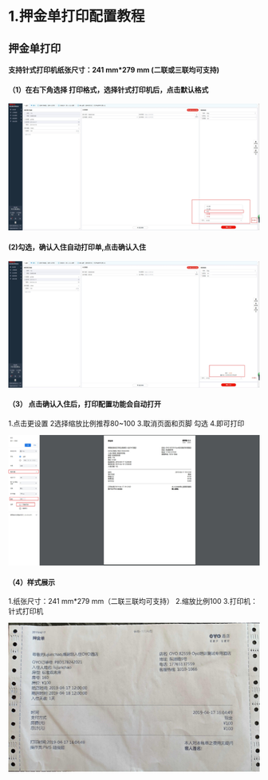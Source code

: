 # 1.押金单打印配置教程

## 押金单打印

#### 支持针式打印机纸张尺寸：241 mm\*279 mm \(二联或三联均可支持\)

#### （1）在右下角选择 打印格式，选择针式打印机后，点击默认格式

![](../../.gitbook/assets/1.jpg)

#### \(2\)勾选，确认入住自动打印单,点击确认入住

![](../../.gitbook/assets/13.jpg)

#### （3） 点击确认入住后，打印配置功能会自动打开

1.点击更设置                                                                                                                           2选择缩放比例推荐80~100                                                                                                  3.取消页面和页脚 勾选                                                                                                       4.即可打印

![](../../.gitbook/assets/14.jpg)

#### （4）样式展示  

1.纸张尺寸：241 mm\*279 mm（二联三联均可支持）                                                                                                                           2.缩放比例100                                                                                                                                                                                                       3.打印机：针式打印机  

![](../../.gitbook/assets/image%20%28712%29.png)



